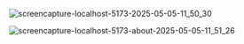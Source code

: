 ![screencapture-localhost-5173-2025-05-05-11_50_30](https://github.com/user-attachments/assets/92aeb9f1-26a4-4510-86ec-bca86d708588)


![screencapture-localhost-5173-about-2025-05-05-11_51_26](https://github.com/user-attachments/assets/13f11853-986f-4083-a498-404372bcd41a)
